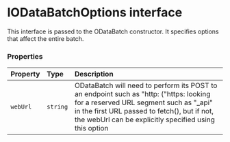 # IODataBatchOptions interface





This interface is passed to the ODataBatch constructor. It specifies options 
that affect the entire batch.




### Properties

| Property	   | Type	| Description|
|:-------------|:-------|:-----------|
|`webUrl`      | `string` | ODataBatch will need to perform its POST to an endpoint such as  "http:  ("https:  looking for a reserved URL segment such as "_api" in the first URL  passed to fetch(), but if not, the webUrl can be explicitly specified  using this option |




